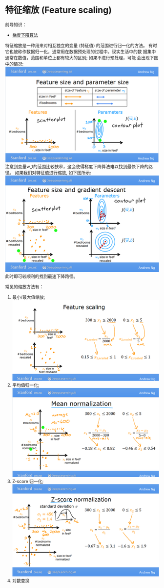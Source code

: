 # 特征缩放 (Feature scaling)

前导知识：

* [梯度下降算法](gradient_descent.md)

特征缩放是一种用来对相互独立的变量 (特征值) 的范围进行归一化的方法。
有时它也被称作数据归一化，通常用在数据预处理的过程中。现实生活中的数
据集中通常在数值，范围和单位上都有较大的区别; 如果不进行预处理，可能
会出现下图中的情况: 
![](pictures/feature_scaling_1.png)
注意到变量w_1的范围比较狭窄，这会使得梯度下降算法难以找到最快下降的路径。
如果我们对特征值进行缩放, 如下图所示: 
![](pictures/feature_scaling_2.png)
此时即可较顺利的找到最速下降路径。

常见的缩放方法有：
1. 最小/最大值缩放; 
![](pictures/feature_scaling_3.png)
2. 平均值归一化;
![](pictures/feature_scaling_4.png)
3. Z-score 归一化; 
![](pictures/feature_scaling_5.png)
4. 对数变换
